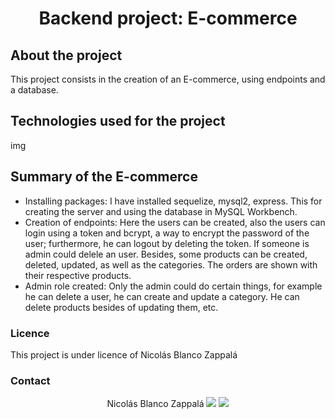 <h1 align="center">Backend project: E-commerce</h1>

## About the project

This project consists in the creation of an E-commerce, using endpoints and a database.

## Technologies used for the project

img

## Summary of the E-commerce

<ul>
    <li>
    Installing packages: I have installed sequelize, mysql2, express. This for creating the server and using the database in MySQL Workbench.
    </li>
    <li>
    Creation of endpoints: Here the users can be created, also the users can login using a token and bcrypt, a way to encrypt the password of the user; furthermore, he can logout by deleting the token. If someone is admin could delele an user. Besides, some products can be created, deleted, updated, as well as the categories. The orders are shown with their respective products.
    </li>
    <li>
    Admin role created: Only the admin could do certain things, for example he can delete a user, he can create and update a category. He can delete products besides of updating them, etc.
    </li>
</ul>

### Licence

This project is under licence of Nicolás Blanco Zappalá

### Contact

<p display="flex" align="center" justify-content="center">
 Nicolás Blanco Zappalá
<a href = "nblancozappala@gmail.com"><img src="https://img.shields.io/badge/-Gmail-%23333?style=for-the-badge&logo=gmail&logoColor=white" target="_blank"></a>
    <a href="https://www.linkedin.com/in/nblancoz" target="_blank"><img src="https://img.shields.io/badge/-LinkedIn-%230077B5?style=for-the-badge&logo=linkedin&logoColor=white" target="_blank"></a> 
</p>